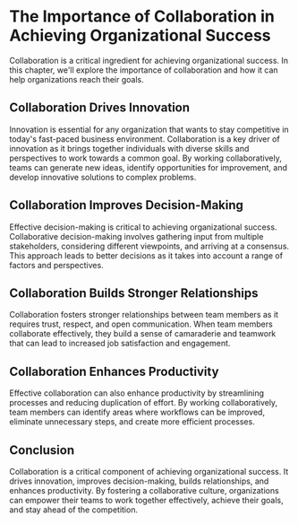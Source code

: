 The Importance of Collaboration in Achieving Organizational Success
============================================================================================

Collaboration is a critical ingredient for achieving organizational success. In this chapter, we'll explore the importance of collaboration and how it can help organizations reach their goals.

Collaboration Drives Innovation
-------------------------------

Innovation is essential for any organization that wants to stay competitive in today's fast-paced business environment. Collaboration is a key driver of innovation as it brings together individuals with diverse skills and perspectives to work towards a common goal. By working collaboratively, teams can generate new ideas, identify opportunities for improvement, and develop innovative solutions to complex problems.

Collaboration Improves Decision-Making
--------------------------------------

Effective decision-making is critical to achieving organizational success. Collaborative decision-making involves gathering input from multiple stakeholders, considering different viewpoints, and arriving at a consensus. This approach leads to better decisions as it takes into account a range of factors and perspectives.

Collaboration Builds Stronger Relationships
-------------------------------------------

Collaboration fosters stronger relationships between team members as it requires trust, respect, and open communication. When team members collaborate effectively, they build a sense of camaraderie and teamwork that can lead to increased job satisfaction and engagement.

Collaboration Enhances Productivity
-----------------------------------

Effective collaboration can also enhance productivity by streamlining processes and reducing duplication of effort. By working collaboratively, team members can identify areas where workflows can be improved, eliminate unnecessary steps, and create more efficient processes.

Conclusion
----------

Collaboration is a critical component of achieving organizational success. It drives innovation, improves decision-making, builds relationships, and enhances productivity. By fostering a collaborative culture, organizations can empower their teams to work together effectively, achieve their goals, and stay ahead of the competition.
